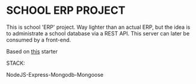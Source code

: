 # SCHOOL ERP PROJECT

This is school 'ERP' project. Way lighter than an actual ERP, but the idea is to administrate a school
database via a REST API. This server can later be consumed by a front-end.

Based on [this](https://github.com/ACSokoba/Simple-Node-Typescript-Starter) starter

STACK:

NodeJS-Express-Mongodb-Mongoose

